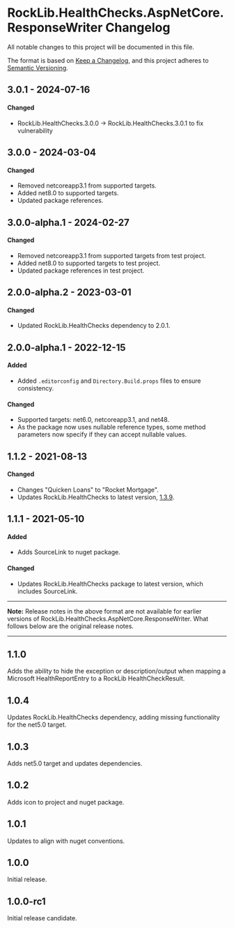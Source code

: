 # RockLib.HealthChecks.AspNetCore.ResponseWriter Changelog

All notable changes to this project will be documented in this file.

The format is based on [Keep a Changelog](https://keepachangelog.com/en/1.0.0/),
and this project adheres to [Semantic Versioning](https://semver.org/spec/v2.0.0.html).

## 3.0.1 - 2024-07-16

#### Changed
- RockLib.HealthChecks.3.0.0 -> RockLib.HealthChecks.3.0.1 to fix vulnerability

## 3.0.0 - 2024-03-04

#### Changed
- Removed netcoreapp3.1 from supported targets.
- Added net8.0 to supported targets.
- Updated package references.

## 3.0.0-alpha.1 - 2024-02-27

#### Changed
- Removed netcoreapp3.1 from supported targets from test project.
- Added net8.0 to supported targets to test project.
- Updated package references in test project.

## 2.0.0-alpha.2 - 2023-03-01

#### Changed
- Updated RockLib.HealthChecks dependency to 2.0.1.

## 2.0.0-alpha.1 - 2022-12-15
	
#### Added
- Added `.editorconfig` and `Directory.Build.props` files to ensure consistency.

#### Changed
- Supported targets: net6.0, netcoreapp3.1, and net48.
- As the package now uses nullable reference types, some method parameters now specify if they can accept nullable values.

## 1.1.2 - 2021-08-13

#### Changed

- Changes "Quicken Loans" to "Rocket Mortgage".
- Updates RockLib.HealthChecks to latest version, [1.3.9](https://github.com/RockLib/RockLib.HealthChecks/blob/main/RockLib.HealthChecks/CHANGELOG.md#139---2021-08-13).

## 1.1.1 - 2021-05-10

#### Added

- Adds SourceLink to nuget package.

#### Changed

- Updates RockLib.HealthChecks package to latest version, which includes SourceLink.

----

**Note:** Release notes in the above format are not available for earlier versions of
RockLib.HealthChecks.AspNetCore.ResponseWriter. What follows below are the original release notes.

----

## 1.1.0

Adds the ability to hide the exception or description/output when mapping a Microsoft HealthReportEntry to a RockLib HealthCheckResult.

## 1.0.4

Updates RockLib.HealthChecks dependency, adding missing functionality for the net5.0 target.

## 1.0.3

Adds net5.0 target and updates dependencies.

## 1.0.2

Adds icon to project and nuget package.

## 1.0.1

Updates to align with nuget conventions.

## 1.0.0

Initial release.

## 1.0.0-rc1

Initial release candidate.
